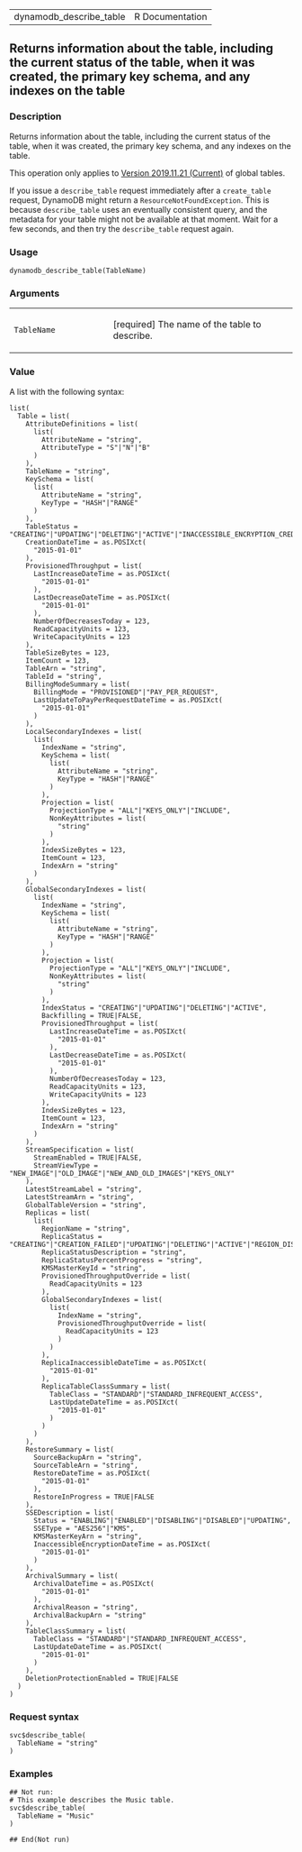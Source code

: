 <table style="width: 100%;">
<tbody>
<tr class="odd">
<td>dynamodb_describe_table</td>
<td style="text-align: right;">R Documentation</td>
</tr>
</tbody>
</table>

## Returns information about the table, including the current status of the table, when it was created, the primary key schema, and any indexes on the table

### Description

Returns information about the table, including the current status of the
table, when it was created, the primary key schema, and any indexes on
the table.

This operation only applies to [Version 2019.11.21
(Current)](https://docs.aws.amazon.com/amazondynamodb/latest/developerguide/globaltables.V2.html)
of global tables.

If you issue a `describe_table` request immediately after a
`create_table` request, DynamoDB might return a
`ResourceNotFoundException`. This is because `describe_table` uses an
eventually consistent query, and the metadata for your table might not
be available at that moment. Wait for a few seconds, and then try the
`describe_table` request again.

### Usage

    dynamodb_describe_table(TableName)

### Arguments

<table>
<colgroup>
<col style="width: 35%" />
<col style="width: 65%" />
</colgroup>
<tbody>
<tr class="odd">
<td><code id="dynamodb_describe_table_:_TableName">TableName</code></td>
<td><p>[required] The name of the table to describe.</p></td>
</tr>
</tbody>
</table>

### Value

A list with the following syntax:

    list(
      Table = list(
        AttributeDefinitions = list(
          list(
            AttributeName = "string",
            AttributeType = "S"|"N"|"B"
          )
        ),
        TableName = "string",
        KeySchema = list(
          list(
            AttributeName = "string",
            KeyType = "HASH"|"RANGE"
          )
        ),
        TableStatus = "CREATING"|"UPDATING"|"DELETING"|"ACTIVE"|"INACCESSIBLE_ENCRYPTION_CREDENTIALS"|"ARCHIVING"|"ARCHIVED",
        CreationDateTime = as.POSIXct(
          "2015-01-01"
        ),
        ProvisionedThroughput = list(
          LastIncreaseDateTime = as.POSIXct(
            "2015-01-01"
          ),
          LastDecreaseDateTime = as.POSIXct(
            "2015-01-01"
          ),
          NumberOfDecreasesToday = 123,
          ReadCapacityUnits = 123,
          WriteCapacityUnits = 123
        ),
        TableSizeBytes = 123,
        ItemCount = 123,
        TableArn = "string",
        TableId = "string",
        BillingModeSummary = list(
          BillingMode = "PROVISIONED"|"PAY_PER_REQUEST",
          LastUpdateToPayPerRequestDateTime = as.POSIXct(
            "2015-01-01"
          )
        ),
        LocalSecondaryIndexes = list(
          list(
            IndexName = "string",
            KeySchema = list(
              list(
                AttributeName = "string",
                KeyType = "HASH"|"RANGE"
              )
            ),
            Projection = list(
              ProjectionType = "ALL"|"KEYS_ONLY"|"INCLUDE",
              NonKeyAttributes = list(
                "string"
              )
            ),
            IndexSizeBytes = 123,
            ItemCount = 123,
            IndexArn = "string"
          )
        ),
        GlobalSecondaryIndexes = list(
          list(
            IndexName = "string",
            KeySchema = list(
              list(
                AttributeName = "string",
                KeyType = "HASH"|"RANGE"
              )
            ),
            Projection = list(
              ProjectionType = "ALL"|"KEYS_ONLY"|"INCLUDE",
              NonKeyAttributes = list(
                "string"
              )
            ),
            IndexStatus = "CREATING"|"UPDATING"|"DELETING"|"ACTIVE",
            Backfilling = TRUE|FALSE,
            ProvisionedThroughput = list(
              LastIncreaseDateTime = as.POSIXct(
                "2015-01-01"
              ),
              LastDecreaseDateTime = as.POSIXct(
                "2015-01-01"
              ),
              NumberOfDecreasesToday = 123,
              ReadCapacityUnits = 123,
              WriteCapacityUnits = 123
            ),
            IndexSizeBytes = 123,
            ItemCount = 123,
            IndexArn = "string"
          )
        ),
        StreamSpecification = list(
          StreamEnabled = TRUE|FALSE,
          StreamViewType = "NEW_IMAGE"|"OLD_IMAGE"|"NEW_AND_OLD_IMAGES"|"KEYS_ONLY"
        ),
        LatestStreamLabel = "string",
        LatestStreamArn = "string",
        GlobalTableVersion = "string",
        Replicas = list(
          list(
            RegionName = "string",
            ReplicaStatus = "CREATING"|"CREATION_FAILED"|"UPDATING"|"DELETING"|"ACTIVE"|"REGION_DISABLED"|"INACCESSIBLE_ENCRYPTION_CREDENTIALS",
            ReplicaStatusDescription = "string",
            ReplicaStatusPercentProgress = "string",
            KMSMasterKeyId = "string",
            ProvisionedThroughputOverride = list(
              ReadCapacityUnits = 123
            ),
            GlobalSecondaryIndexes = list(
              list(
                IndexName = "string",
                ProvisionedThroughputOverride = list(
                  ReadCapacityUnits = 123
                )
              )
            ),
            ReplicaInaccessibleDateTime = as.POSIXct(
              "2015-01-01"
            ),
            ReplicaTableClassSummary = list(
              TableClass = "STANDARD"|"STANDARD_INFREQUENT_ACCESS",
              LastUpdateDateTime = as.POSIXct(
                "2015-01-01"
              )
            )
          )
        ),
        RestoreSummary = list(
          SourceBackupArn = "string",
          SourceTableArn = "string",
          RestoreDateTime = as.POSIXct(
            "2015-01-01"
          ),
          RestoreInProgress = TRUE|FALSE
        ),
        SSEDescription = list(
          Status = "ENABLING"|"ENABLED"|"DISABLING"|"DISABLED"|"UPDATING",
          SSEType = "AES256"|"KMS",
          KMSMasterKeyArn = "string",
          InaccessibleEncryptionDateTime = as.POSIXct(
            "2015-01-01"
          )
        ),
        ArchivalSummary = list(
          ArchivalDateTime = as.POSIXct(
            "2015-01-01"
          ),
          ArchivalReason = "string",
          ArchivalBackupArn = "string"
        ),
        TableClassSummary = list(
          TableClass = "STANDARD"|"STANDARD_INFREQUENT_ACCESS",
          LastUpdateDateTime = as.POSIXct(
            "2015-01-01"
          )
        ),
        DeletionProtectionEnabled = TRUE|FALSE
      )
    )

### Request syntax

    svc$describe_table(
      TableName = "string"
    )

### Examples

    ## Not run: 
    # This example describes the Music table.
    svc$describe_table(
      TableName = "Music"
    )

    ## End(Not run)
